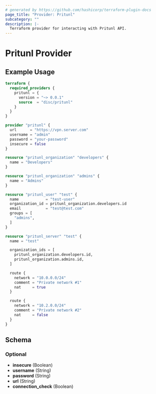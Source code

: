 ```yaml
---
# generated by https://github.com/hashicorp/terraform-plugin-docs
page_title: "Provider: Pritunl"
subcategory: ""
description: |- 
  Terraform provider for interacting with Pritunl API.
---
```


# Pritunl Provider

## Example Usage

```terraform
terraform {
  required_providers {
    pritunl = {
      version = "~> 0.0.1"
      source  = "disc/pritunl"
    }
  }
}

provider "pritunl" {
  url      = "https://vpn.server.com"
  username = "admin"
  password = "your-password"
  insecure = false
}

resource "pritunl_organization" "developers" {
  name = "Developers"
}

resource "pritunl_organization" "admins" {
  name = "Admins"
}

resource "pritunl_user" "test" {
  name            = "test-user"
  organization_id = pritunl_organization.developers.id
  email           = "test@test.com"
  groups = [
    "admins",
  ]
}

resource "pritunl_server" "test" {
  name = "test"

  organization_ids = [
    pritunl_organization.developers.id,
    pritunl_organization.admins.id,
  ]

  route {
    network = "10.0.0.0/24"
    comment = "Private network #1"
    nat     = true
  }

  route {
    network = "10.2.0.0/24"
    comment = "Private network #2"
    nat     = false
  }
}
```

<!-- schema generated by tfplugindocs -->
## Schema

### Optional

- **insecure** (Boolean)
- **username** (String)
- **password** (String)
- **url** (String)
- **connection_check** (Boolean)
